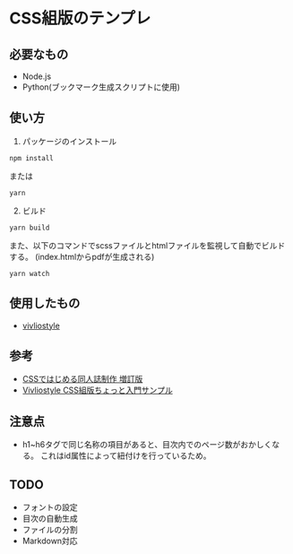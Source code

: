 # CSS組版のテンプレ

## 必要なもの

* Node.js
* Python(ブックマーク生成スクリプトに使用)

## 使い方

1. パッケージのインストール

```
npm install
```

または

```
yarn
```

2. ビルド

```
yarn build
```

また、以下のコマンドでscssファイルとhtmlファイルを監視して自動でビルドする。
(index.htmlからpdfが生成される)

```
yarn watch
```


## 使用したもの

* [vivliostyle](https://vivliostyle.org/ja/)

## 参考

* [CSSではじめる同人誌制作 増訂版](https://booth.pm/ja/items/969754)
* [Vivliostyle CSS組版ちょっと入門サンプル](https://gist.github.com/MurakamiShinyu/4f0423fd3578a277c7d29f56a31912b7/)

## 注意点

* h1~h6タグで同じ名称の項目があると、目次内でのページ数がおかしくなる。
これはid属性によって紐付けを行っているため。

## TODO

* フォントの設定
* 目次の自動生成
* ファイルの分割
* Markdown対応

